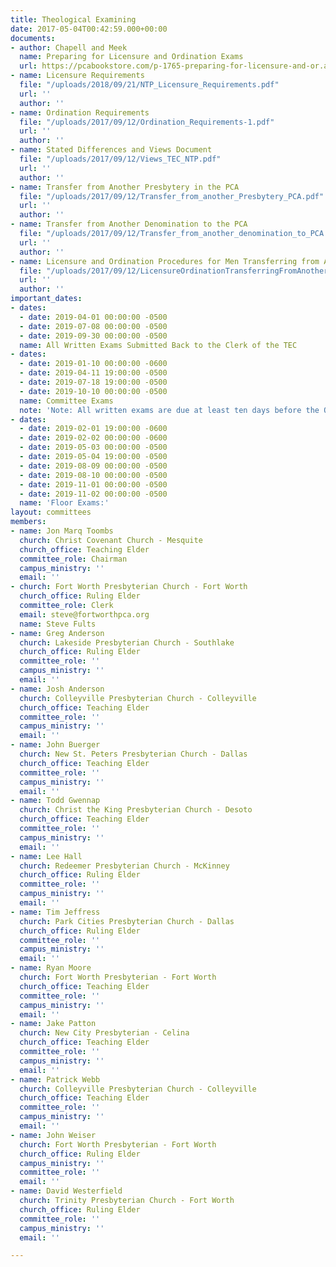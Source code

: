 ```yaml
---
title: Theological Examining
date: 2017-05-04T00:42:59.000+00:00
documents:
- author: Chapell and Meek
  name: Preparing for Licensure and Ordination Exams
  url: https://pcabookstore.com/p-1765-preparing-for-licensure-and-or.aspx
- name: Licensure Requirements
  file: "/uploads/2018/09/21/NTP_Licensure_Requirements.pdf"
  url: ''
  author: ''
- name: Ordination Requirements
  file: "/uploads/2017/09/12/Ordination_Requirements-1.pdf"
  url: ''
  author: ''
- name: Stated Differences and Views Document
  file: "/uploads/2017/09/12/Views_TEC_NTP.pdf"
  url: ''
  author: ''
- name: Transfer from Another Presbytery in the PCA
  file: "/uploads/2017/09/12/Transfer_from_another_Presbytery_PCA.pdf"
  url: ''
  author: ''
- name: Transfer from Another Denomination to the PCA
  file: "/uploads/2017/09/12/Transfer_from_another_denomination_to_PCA.pdf"
  url: ''
  author: ''
- name: Licensure and Ordination Procedures for Men Transferring from Another Denomination
  file: "/uploads/2017/09/12/LicensureOrdinationTransferringFromAnotherDenomination.pdf"
  url: ''
  author: ''
important_dates:
- dates:
  - date: 2019-04-01 00:00:00 -0500
  - date: 2019-07-08 00:00:00 -0500
  - date: 2019-09-30 00:00:00 -0500
  name: All Written Exams Submitted Back to the Clerk of the TEC
- dates:
  - date: 2019-01-10 00:00:00 -0600
  - date: 2019-04-11 19:00:00 -0500
  - date: 2019-07-18 19:00:00 -0500
  - date: 2019-10-10 00:00:00 -0500
  name: Committee Exams
  note: 'Note: All written exams are due at least ten days before the Oral exam dates.'
- dates:
  - date: 2019-02-01 19:00:00 -0600
  - date: 2019-02-02 00:00:00 -0600
  - date: 2019-05-03 00:00:00 -0500
  - date: 2019-05-04 19:00:00 -0500
  - date: 2019-08-09 00:00:00 -0500
  - date: 2019-08-10 00:00:00 -0500
  - date: 2019-11-01 00:00:00 -0500
  - date: 2019-11-02 00:00:00 -0500
  name: 'Floor Exams:'
layout: committees
members:
- name: Jon Marq Toombs
  church: Christ Covenant Church - Mesquite
  church_office: Teaching Elder
  committee_role: Chairman
  campus_ministry: ''
  email: ''
- church: Fort Worth Presbyterian Church - Fort Worth
  church_office: Ruling Elder
  committee_role: Clerk
  email: steve@fortworthpca.org
  name: Steve Fults
- name: Greg Anderson
  church: Lakeside Presbyterian Church - Southlake
  church_office: Ruling Elder
  committee_role: ''
  campus_ministry: ''
  email: ''
- name: Josh Anderson
  church: Colleyville Presbyterian Church - Colleyville
  church_office: Teaching Elder
  committee_role: ''
  campus_ministry: ''
  email: ''
- name: John Buerger
  church: New St. Peters Presbyterian Church - Dallas
  church_office: Teaching Elder
  committee_role: ''
  campus_ministry: ''
  email: ''
- name: Todd Gwennap
  church: Christ the King Presbyterian Church - Desoto
  church_office: Teaching Elder
  committee_role: ''
  campus_ministry: ''
  email: ''
- name: Lee Hall
  church: Redeemer Presbyterian Church - McKinney
  church_office: Ruling Elder
  committee_role: ''
  campus_ministry: ''
  email: ''
- name: Tim Jeffress
  church: Park Cities Presbyterian Church - Dallas
  church_office: Ruling Elder
  committee_role: ''
  campus_ministry: ''
  email: ''
- name: Ryan Moore
  church: Fort Worth Presbyterian - Fort Worth
  church_office: Teaching Elder
  committee_role: ''
  campus_ministry: ''
  email: ''
- name: Jake Patton
  church: New City Presbyterian - Celina
  church_office: Teaching Elder
  committee_role: ''
  campus_ministry: ''
  email: ''
- name: Patrick Webb
  church: Colleyville Presbyterian Church - Colleyville
  church_office: Teaching Elder
  committee_role: ''
  campus_ministry: ''
  email: ''
- name: John Weiser
  church: Fort Worth Presbyterian - Fort Worth
  church_office: Ruling Elder
  campus_ministry: ''
  committee_role: ''
  email: ''
- name: David Westerfield
  church: Trinity Presbyterian Church - Fort Worth
  church_office: Ruling Elder
  committee_role: ''
  campus_ministry: ''
  email: ''

---
```

